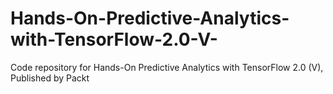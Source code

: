 # Hands-On-Predictive-Analytics-with-TensorFlow-2.0-V-
Code repository for Hands-On Predictive Analytics with TensorFlow 2.0 (V), Published by Packt
